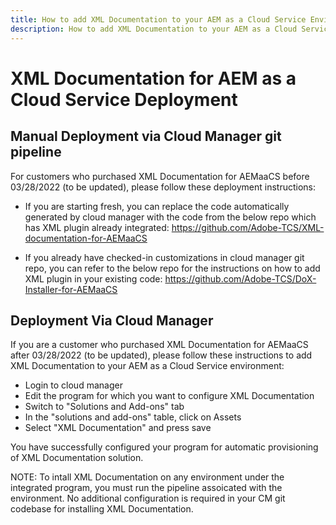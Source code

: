 ```yaml
---
title: How to add XML Documentation to your AEM as a Cloud Service Environment
description: How to add XML Documentation to your AEM as a Cloud Service Environment
---
```

# XML Documentation for AEM as a Cloud Service Deployment

## Manual Deployment via Cloud Manager git pipeline

For customers who purchased XML Documentation for AEMaaCS before 03/28/2022 (to be updated), please follow these deployment instructions: 

* If you are starting fresh, you can replace the code automatically generated by cloud manager with the code from the below repo which has XML plugin already integrated: https://github.com/Adobe-TCS/XML-documentation-for-AEMaaCS

* If you already have checked-in customizations in cloud manager git repo, you can refer to the below repo for the instructions on how to add XML plugin in your existing code: https://github.com/Adobe-TCS/DoX-Installer-for-AEMaaCS

## Deployment Via Cloud Manager

If you are a customer who purchased XML Documentation for AEMaaCS after 03/28/2022 (to be updated), please follow these instructions to add XML Documentation to your AEM as a Cloud Service environment:

- Login to cloud manager 
- Edit the program for which you want to configure XML Documentation
- Switch to "Solutions and Add-ons" tab
- In the "solutions and add-ons" table, click on Assets
- Select "XML Documentation" and press save

You have successfully configured your program for automatic provisioning of XML Documentation solution.

NOTE: To intall XML Documentation on any environment under the integrated program, you must run the pipeline assoicated with the environment. No additional configuration is required in your CM git codebase for installing XML Documentation.
